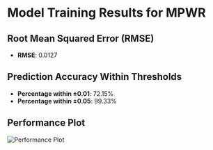 # Model Training Results for MPWR

## Root Mean Squared Error (RMSE)
- **RMSE**: 0.0127

## Prediction Accuracy Within Thresholds
- **Percentage within ±0.01**: 72.15%
- **Percentage within ±0.05**: 99.33%

## Performance Plot
![Performance Plot](../imgs/MPWR.png)
